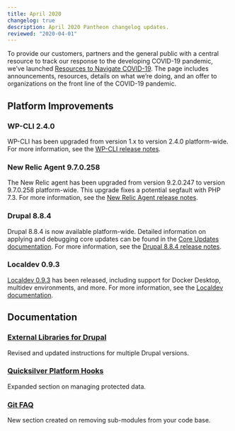 ```yaml
---
title: April 2020
changelog: true
description: April 2020 Pantheon changelog updates.
reviewed: "2020-04-01"
---
```


To provide our customers, partners and the general public with a central resource to track our response to the developing COVID-19 pandemic, we’ve launched [Resources to Navigate COVID-19](https://pantheon.io/resources-navigate-covid-19?docs). The page includes announcements, resources, details on what we’re doing, and an offer to organizations on the front line of the COVID-19 pandemic.

## Platform Improvements

### WP-CLI 2.4.0

WP-CLI has been upgraded from version 1.x to version 2.4.0 platform-wide.  For more information, see the [WP-CLI release notes](https://make.wordpress.org/cli/2019/11/12/wp-cli-v2-4-0-release-notes/).

<!-- excerpt -->

### New Relic Agent 9.7.0.258

The New Relic agent has been upgraded from version 9.2.0.247 to version 9.7.0.258 platform-wide. This upgrade fixes a potential segfault with PHP 7.3. For more information, see the [New Relic Agent release notes](https://docs.newrelic.com/docs/release-notes/agent-release-notes/php-release-notes/php-agent-970258).

### Drupal 8.8.4 

Drupal 8.8.4 is now available platform-wide. Detailed information on applying and debugging core updates can be found in the [Core Updates documentation](/core-updates). For more information, see the [Drupal 8.8.4 release notes](https://www.drupal.org/project/drupal/releases/8.8.4). 

### Localdev 0.9.3

[Localdev 0.9.3](/localdev) has been released, including support for Docker Desktop, multidev environments, and more. For more information, see the [Localdev documentation](/localdev). 

## Documentation

### [External Libraries for Drupal](/external-libraries)

Revised and updated instructions for multiple Drupal versions.

### [Quicksilver Platform Hooks](/quicksilver)

Expanded section on managing protected data.

### [Git FAQ](/git-faq)

New section created on removing sub-modules from your code base.